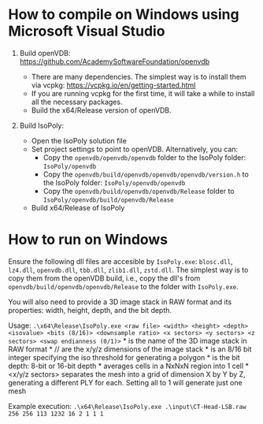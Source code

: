 # How to compile on Windows using Microsoft Visual Studio

1. Build openVDB: https://github.com/AcademySoftwareFoundation/openvdb
	* There are many dependencies. The simplest way is to install them via vcpkg: https://vcpkg.io/en/getting-started.html
	* If you are running vcpkg for the first time, it will take a while to install all the necessary packages.
	* Build the x64/Release version of openVDB.
	
2. Build IsoPoly: 
	* Open the IsoPoly solution file
	* Set project settings to point to openVDB. Alternatively, you can:
		* Copy the `openvdb/openvdb/openvdb` folder to the IsoPoly folder: `IsoPoly/openvdb` 
		* Copy the `openvdb/build/openvdb/openvdb/openvdb/version.h` to the IsoPoly folder: `IsoPoly/openvdb/openvdb`
		* Copy the `openvdb/build/openvdb/openvdb/Release` folder to `IsoPoly/openvdb/build/openvdb/Release`
	* Build x64/Release of IsoPoly
	
# How to run on Windows

Ensure the following dll files are accesible by `IsoPoly.exe`: `blosc.dll`, `lz4.dll`, `openvdb.dll`, `tbb.dll`, `zlib1.dll`, `zstd.dll`.
The simplest way is to copy them from the openVDB build, i.e., copy the dll's from `openvdb/build/openvdb/openvdb/Release` to the folder with `IsoPoly.exe`.

You will also need to provide a 3D image stack in RAW format and its properties: width, height, depth, and the bit depth.

Usage: `.\x64\Release\IsoPoly.exe <raw file> <width> <height> <depth> <isovalue> <bits (8/16)> <downsample ratio> <x sectors> <y sectors> <z sectors> <swap endianness (0/1)>`
	* <raw file> is the name of the 3D image stack in RAW format
	* <width>/<height>/<depth> are the x/y/z dimensions of the image stack
	* <isovalue> is an 8/16 bit integer	specifying the iso threshold for generating a polygon
	* <bits> is the bit depth: 8-bit or 16-bit depth
	* <downsample ratio> averages cells in a NxNxN region into 1 cell
	* <x/y/z sectors> separates the mesh into a grid of dimension X by Y by Z, generating a different PLY for each. Setting all to 1 will generate just one mesh

Example execution:
	`.\x64\Release\IsoPoly.exe .\input\CT-Head-LSB.raw 256 256 113 1232 16 2 1 1 1`